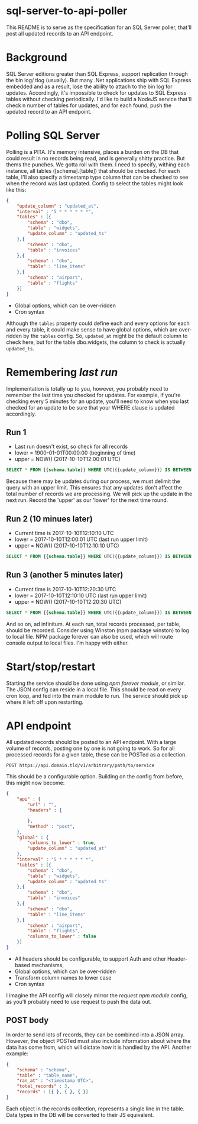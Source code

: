 # sql-server-to-api-poller
This README is to serve as the specification for an SQL Server poller,
that'll post all updated records to an API endpoint.

# Background
SQL Server editions greater than SQL Express, support replication through the bin log/ tlog (usually).
But many .Net applications ship with SQL Express embedded and as a result, lose the ability
to attach to the bin log for updates. Accordingly, it's impossible to check for updates to SQL Express
tables without checking periodically.
I'd like to build a NodeJS service that'll check n number of tables for updates, and for each found, push
the updated record to an API endpoint.

# Polling SQL Server
Polling is a PITA. It's memory intensive, places a burden on the DB that could result in no records
being read, and is generally shitty practice. But thems the punches. We gotta roll with them.
I need to specify, withing each instance, all tables ([schema].[table]) that should be checked.
For each table, I'll also specify a timestamp type column that can be checked to see when the record
was last updated.
Config to select the tables might look like this:
```json
{    
    "update_column" : "updated_at",
    "interval" : "5 * * * * * *",
    "tables" : [{
        "schema" : "dbo",
        "table" : "widgets",
        "update_column" : "updated_ts"
    },{
        "schema" : "dbo",
        "table" : "invoices"
    },{
        "schema" : "dbo",
        "table" : "line_items"
    },{
        "schema" : "airport",
        "table" : "flights"
    }]
}
```
* Global options, which can be over-ridden
* Cron syntax

Although the `tables` property could define each and every options for each and every table,
it could make sense to have global options, which are over-ridden by the `tables` config. So,
`updated_at` might be the default column to check here, but for the table dbo.widgets, the column
to check is actually `updated_ts`.

# Remembering _last run_
Implementation is totally up to you, however, you probably need to remember the last time you checked
for updates. For example, if you're checking every 5 minutes for an update, you'll need to know when you
last checked for an update to be sure that your WHERE clause is updated accordingly.

## Run 1
* Last run doesn't exist, so check for all records
* lower = 1900-01-01T00:00:00 (beginning of time)
* upper = NOW() (2017-10-10T12:00:01 UTC)
```SQL
SELECT * FROM {{schema.table}} WHERE UTC({{update_column}}) IS BETWEEN {{lower}} and {{upper}}
```
Because there may be updates during our process, we must delimit the query with an upper limit.
This ensures that any updates don't affect the total number of records we are processing.
We will pick up the update in the next run.
Record the 'upper' as our 'lower' for the next time round.

## Run 2 (10 minues later)
* Current time is 2017-10-10T12:10:10 UTC
* lower = 2017-10-10T12:00:01 UTC (last run upper limit)
* upper = NOW() (2017-10-10T12:10:10 UTC)
```SQL
SELECT * FROM {{schema.table}} WHERE UTC({{update_column}}) IS BETWEEN {{lower}} and {{upper}}
```

## Run 3 (another 5 minutes later)
* Current time is 2017-10-10T12:20:30 UTC
* lower = 2017-10-10T12:10:10 UTC (last run upper limit)
* upper = NOW() (2017-10-10T12:20:30 UTC)
```SQL
SELECT * FROM {{schema.table}} WHERE UTC({{update_column}}) IS BETWEEN {{lower}} and {{upper}}
```

And so on, ad infinitum. At each run, total records processed, per table, should be recorded. Consider
using Winston (npm package winston) to log to local file. NPM package forever can also be used, which 
will route console output to local files. I'm happy with either.

# Start/stop/restart
Starting the service should be done using _npm forever module_, or similar.
The JSON config can reside in a local file. This should be read on every cron loop, and fed into
the main module to run.
The service should pick up where it left off upon restarting.

# API endpoint
All updated records should be posted to an API endpoint. With a large volume of records, posting
one by one is not going to work. So for all processed records for a given table, these can be POSTed
as a collection.
```CURL
POST https://api.domain.tld/v1/arbitrary/path/to/service
```

This should be a configurable option. Building on the config from before, this might now become:
```json
{    
    "api" : {
        "url" : "",
        "headers" : {

        }, 
        "method" : "post",
    },    
    "global" : {
        "columns_to_lower" : true,
        "update_column" : "updated_at"        
    },
    "interval" : "5 * * * * * *",
    "tables" : [{
        "schema" : "dbo",
        "table" : "widgets",
        "update_column" : "updated_ts"
    },{
        "schema" : "dbo",
        "table" : "invoices"
    },{
        "schema" : "dbo",
        "table" : "line_items"
    },{
        "schema" : "airport",
        "table" : "flights",
        "columns_to_lower" : false
    }]
}
```
* All headers should be configurable, to support Auth and other Header-based mechanisms, 
* Global options, which can be over-ridden
* Transform column names to lower case
* Cron syntax

I imagine the API config will closely mirror the _request npm module_ config, as you'll probably need to use request to push the data out.

## POST body
In order to send lots of records, they can be combined into a JSON array. However, the object POSTed
must also include information about where the data has come from, which will dictate how it is handled
by the API. Another example:
```JSON
{
    "schema" : "schema",
    "table" : "table_name",
    "ran_at" : "<timestamp UTC>",
    "total_records" : 3,
    "records" : [{ }, { }, { }]
}
```
Each object in the records collection, represents a single line in the table. Data types in the DB
will be converted to their JS equivalent. 